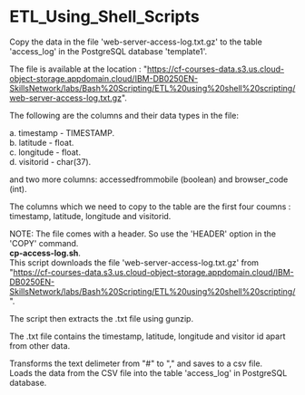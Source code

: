# ETL_Using_Shell_Scripts
Copy the data in the file 'web-server-access-log.txt.gz' to the table 'access_log' in the PostgreSQL database 'template1'.

The file is available at the location : "https://cf-courses-data.s3.us.cloud-object-storage.appdomain.cloud/IBM-DB0250EN-SkillsNetwork/labs/Bash%20Scripting/ETL%20using%20shell%20scripting/web-server-access-log.txt.gz".

The following are the columns and their data types in the file:

a. timestamp - TIMESTAMP. \
b. latitude - float. \
c. longitude - float. \
d. visitorid - char(37). 

and two more columns: accessedfrommobile (boolean) and browser_code (int). 

The columns which we need to copy to the table are the first four coumns : timestamp, latitude, longitude and visitorid. 

NOTE: The file comes with a header. So use the 'HEADER' option in the 'COPY' command. \
__cp-access-log.sh__. \
 This script downloads the file 'web-server-access-log.txt.gz'
 from "https://cf-courses-data.s3.us.cloud-object-storage.appdomain.cloud/IBM-DB0250EN-SkillsNetwork/labs/Bash%20Scripting/ETL%20using%20shell%20scripting/".

 The script then extracts the .txt file using gunzip. 

 The .txt file contains the timestamp, latitude, longitude 
 and visitor id apart from other data. 

 Transforms the text delimeter from "#" to "," and saves to a csv file. \
 Loads the data from the CSV file into the table 'access_log' in PostgreSQL database.

